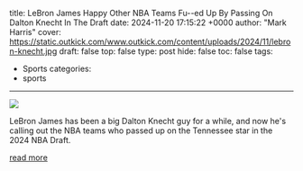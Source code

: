 title: LeBron James Happy Other NBA Teams Fu--ed Up By Passing On Dalton Knecht In The Draft
date: 2024-11-20 17:15:22 +0000
author: "Mark Harris"
cover: https://static.outkick.com/www.outkick.com/content/uploads/2024/11/lebron-knecht.jpg
draft: false
top: false
type: post
hide: false
toc: false
tags:
  - Sports
categories:
  - sports
---

![](https://static.outkick.com/www.outkick.com/content/uploads/2024/11/lebron-knecht.jpg)

LeBron James has been a big Dalton Knecht guy for a while, and now he's calling out the NBA teams who passed up on the Tennessee star in the 2024 NBA Draft.

[read more](https://www.outkick.com/sports/lebron-james-praises-dalton-knecht-lakers-nba-draft)
